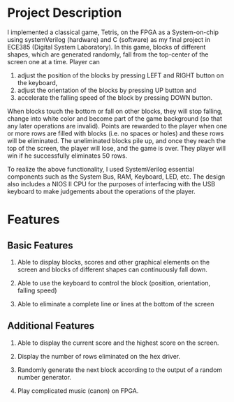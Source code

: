 # Project Description

I implemented a classical game, Tetris, on the FPGA as a System-on-chip using systemVerilog (hardware) and C (software) as my final project in ECE385 (Digital System Laboratory). In this game, blocks of different shapes, which are generated randomly, fall from the top-center of the screen one at a time. Player can 
  1) adjust the position of the blocks by pressing LEFT and RIGHT button on the keyboard, 
  2) adjust the orientation of the blocks by pressing UP button and 
  3) accelerate the falling speed of the block by pressing DOWN button.

When blocks touch the bottom or fall on other blocks, they will stop falling, change into white color and become part of the game background (so that any later operations are invalid). Points are rewarded to the player when one or more rows are filled with blocks (i.e. no spaces or holes) and these rows will be eliminated. The uneliminated blocks pile up, and once they reach the top of the screen, the player will lose, and the game is over. They player will win if he successfully eliminates 50 rows. 

To realize the above functionality, I used SystemVerilog essential components such as the System Bus, RAM, Keyboard, LED, etc. The design also includes a NIOS II CPU for the purposes of interfacing with the USB keyboard to make judgements about the operations of the player.

# Features
## Basic Features
1. Able to display blocks, scores and other graphical elements on the screen and blocks of different shapes can continuously fall down.

2. Able to use the keyboard to control the block (position, orientation, falling speed)

3. Able to eliminate a complete line or lines at the bottom of the screen
## Additional Features
1. Able to display the current score and the highest score on the screen.

2. Display the number of rows eliminated on the hex driver.

3. Randomly generate the next block according to the output of a random number generator.

4. Play complicated music (canon) on FPGA.
